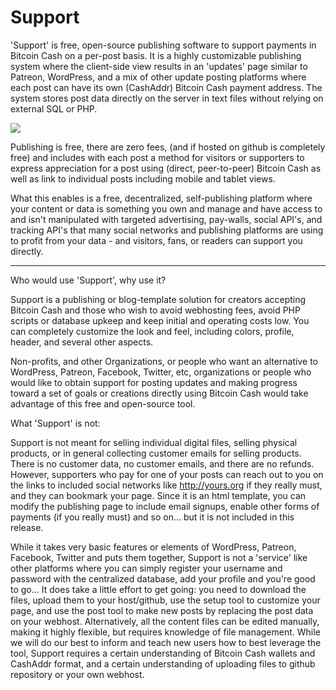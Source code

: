 # Support
'Support' is free, open-source publishing software to support payments in Bitcoin Cash on a per-post basis. It is a highly customizable publishing system where the client-side view results in an 'updates' page similar to Patreon, WordPress, and a mix of other update posting platforms where each post can have its own (CashAddr) Bitcoin Cash payment address. The system stores post data directly on the server in text files without relying on external SQL or PHP. 

<img src="http://agf.earth/support_demo.png">

Publishing is free, there are zero fees, (and if hosted on github is completely free) and includes with each post a method for visitors or supporters to express appreciation for a post using (direct, peer-to-peer) Bitcoin Cash as well as link to individual posts including mobile and tablet views.

What this enables is a free, decentralized, self-publishing platform where your content or data is something you own and manage and have access to and isn't manipulated with targeted advertising, pay-walls, social API's, and tracking API's that many social networks and publishing platforms are using to profit from your data - and visitors, fans, or readers can support you directly.

<hr>

Who would use 'Support', why use it?

Support is a publishing or blog-template solution for creators accepting Bitcoin Cash and those who wish to avoid webhosting fees, avoid PHP scripts or database upkeep and keep initial and operating costs low. You can completely customize the look and feel, including colors, profile, header, and several other aspects.

Non-profits, and other Organizations, or people who want an alternative to WordPress, Patreon, Facebook, Twitter, etc, organizations or people who would like to obtain support for posting updates and making progress toward a set of goals or creations directly using Bitcoin Cash would take advantage of this free and open-source tool.

What 'Support' is not:

Support is not meant for selling individual digital files, selling physical products, or in general collecting customer emails for selling products. There is no customer data, no customer emails, and there are no refunds. However, supporters who pay for one of your posts can reach out to you on the links to included social networks like http://yours.org if they really must, and they can bookmark your page. Since it is an html template, you can modify the publishing page to include email signups, enable other forms of payments (if you really must) and so on... but it is not included in this release. 

While it takes very basic features or elements of WordPress, Patreon, Facebook, Twitter and puts them together, Support is not a 'service' like other platforms where you can simply register your username and password with the centralized database, add your profile and you're good to go... It does take a little effort to get going: you need to download the files, upload them to your host/github, use the setup tool to customize your page, and use the post tool to make new posts by replacing the post data on your webhost. Alternatively, all the content files can be edited manually, making it highly flexible, but requires knowledge of file management.  While we will do our best to inform and teach new users how to best leverage the tool, Support requires a certain understanding of Bitcoin Cash wallets and CashAddr format, and a certain understanding of uploading files to github repository or your own webhost. 
